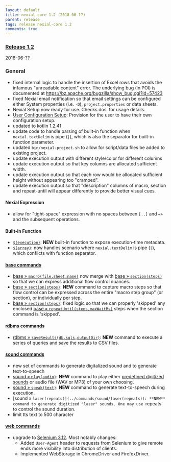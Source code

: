 ```yaml
---
layout: default
title: nexial-core 1.2 (2018-06-??)
parent: release
tags: release nexial-core 1.2
comments: true
---
```


### <a href="https://github.com/nexiality/nexial-core/releases/tag/nexial-core-1.2" class="external-link" target="_nexial_target">Release 1.2</a>
2018-06-??


### General
- fixed internal logic to handle the insertion of Excel rows that avoids the infamous "unreadable content" error. The
  underlying bug (in POI) is documented at https://bz.apache.org/bugzilla/show_bug.cgi?id=57423
- fixed Nexial email notification so that email settings can be configured either System properties (i.e. `-D`), 
  `project.properties` or data sheets.
- Nexial Setup now ready for use.  Checks dos. for usage details.
- [User Configuration Setup](../userguide/BatchFiles): Provision for the user to have their own configuration setup.
- updated to kotlin 1.2.41
- update code to handle parsing of built-in function when `nexial.textDelim` is pipe (`|`), which is also the separator
  for built-in function parameter.
- updated `bin/nexial-project.sh` to allow for script/data files be added to existing project.
- update execution output with different style/color for different columns
- update execution output so that key columns are allocated sufficient width.
- update execution output so that each row would be allocated sufficient height without appearing too "cramped".
- update execution output so that "description" columns of macro, section and repeat-until will appear differently to provide better visual cues.

#### Nexial Expression
- allow for "tight-space" expression with no spaces between `[..]` and `=>` and the subsequent operations.

#### Built-in Function
- [`$(execution)`](../functions/$(execution)): **NEW** built-in function to expose execution-time metadata. 
- [`$(array)`](../functions/$(array)): now handles scenario where `nexial.textDelim` is pipe (`|`), which conflicts 
  with function separator.

#### [base commands](../commands/base/index)
- [base &raquo; `macro(file,sheet,name)`](../commands/base/macro(file,sheet,name)) now merge with 
  [base &raquo; `section(steps)`](../commands/base/section(steps)) so that we can express additional flow control
  nuances.
- [base &raquo; `section(steps)`](../commands/base/section(steps)): **NEW** command to capture macro steps so that 
  flow control can be expressed across the entire "macro step group" (or section), or individually per step.
- [base &raquo; `section(steps)`](../commands/base/section(steps)): fixed logic so that we can properly 'skipped' any
  enclosed [base &raquo; `repeatUntil(steps,maxWaitMs)`](../commands/base/repeatUntil(steps,maxWaitMs)) steps when
  the section command is 'skipped'. 

#### [rdbms commands](../commands/rdbms/index)
- [rdbms &raquo; `saveResults(db,sqls,outputDir)`](../commands/rdbms/saveResults(db,sqls,outputDir)): **NEW** command
  to execute a series of queries and save the results to CSV files.

#### [sound commands](../commands/sound/index)
- new set of commands to generate digitalized sound and to generate text-to-speech
- [sound &raquo; `play(audio)`](../commands/sound/play(audio)): **NEW** command to play either 
  [predefined digitized sounds](../commands/sound/play(audio)#example) or audio file (WAV or MP3) of your own choosing.
- [sound &raquo; `speak(text)`](../commands/sound/speak(text)): **NEW** command to generate text-to-speech during execution.
- [sound &raquo; `laser(repeats)](../commands/sound/laser(repeats)): **NEW** command to generate digitized "laser" sounds.
  One may use `repeats` to control the sound duration.
- limit tts text to 500 character

#### [web commands](../commands/web/index)
- upgrade to <a href="https://raw.githubusercontent.com/SeleniumHQ/selenium/master/java/CHANGELOG" class="external-link" target="nexial_target">Selenium 3.12</a>. 
  Most notably changes:
  - Added `User-Agent` header to requests from Selenium to give remote ends more visibility into distribution of clients.
  - Implemented WebStorage in ChromeDriver and FirefoxDriver.

